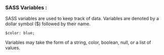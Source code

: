 ### SASS Variables : 

SASS variables are used to keep track of data. Variables are denoted by a dollar symbol ($) followed by their name.

```
$color: blue;

```

Variables may take the form of a string, color, boolean, null, or a list of values.
